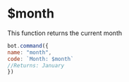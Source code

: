 # $month

This function returns the current month

```javascript
bot.command({
name: "month",
code: `Month: $month`
//Returns: January
})
```
